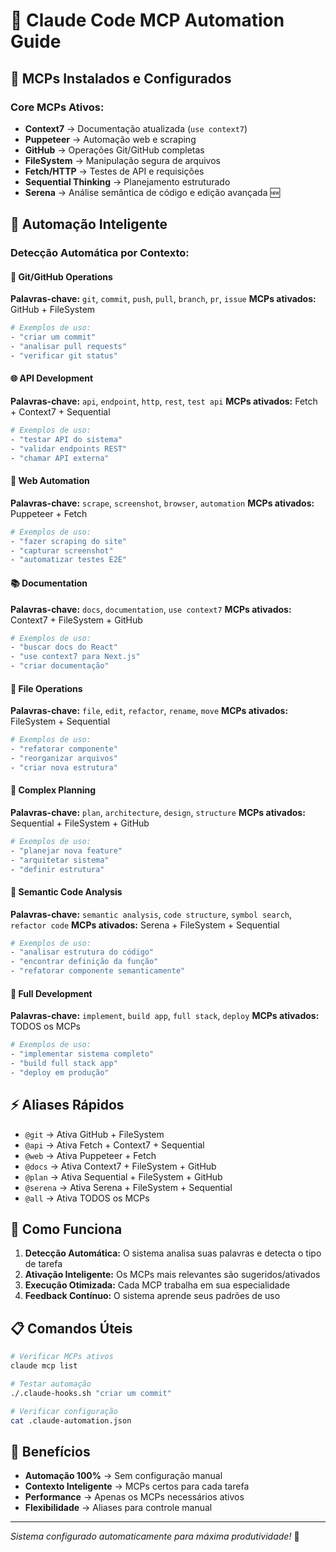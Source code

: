 # 🤖 Claude Code MCP Automation Guide

## 🎯 MCPs Instalados e Configurados

### Core MCPs Ativos:
- **Context7** → Documentação atualizada (`use context7`)
- **Puppeteer** → Automação web e scraping  
- **GitHub** → Operações Git/GitHub completas
- **FileSystem** → Manipulação segura de arquivos
- **Fetch/HTTP** → Testes de API e requisições
- **Sequential Thinking** → Planejamento estruturado
- **Serena** → Análise semântica de código e edição avançada 🆕

## 🚀 Automação Inteligente

### Detecção Automática por Contexto:

#### 🔧 **Git/GitHub Operations**
**Palavras-chave:** `git`, `commit`, `push`, `pull`, `branch`, `pr`, `issue`
**MCPs ativados:** GitHub + FileSystem
```bash
# Exemplos de uso:
- "criar um commit"
- "analisar pull requests" 
- "verificar git status"
```

#### 🌐 **API Development** 
**Palavras-chave:** `api`, `endpoint`, `http`, `rest`, `test api`
**MCPs ativados:** Fetch + Context7 + Sequential
```bash
# Exemplos de uso:
- "testar API do sistema"
- "validar endpoints REST"
- "chamar API externa"
```

#### 🤖 **Web Automation**
**Palavras-chave:** `scrape`, `screenshot`, `browser`, `automation`
**MCPs ativados:** Puppeteer + Fetch  
```bash
# Exemplos de uso:
- "fazer scraping do site"
- "capturar screenshot"
- "automatizar testes E2E"
```

#### 📚 **Documentation**
**Palavras-chave:** `docs`, `documentation`, `use context7`
**MCPs ativados:** Context7 + FileSystem + GitHub
```bash
# Exemplos de uso:
- "buscar docs do React"
- "use context7 para Next.js"
- "criar documentação"
```

#### 📁 **File Operations**
**Palavras-chave:** `file`, `edit`, `refactor`, `rename`, `move`
**MCPs ativados:** FileSystem + Sequential
```bash
# Exemplos de uso:
- "refatorar componente"
- "reorganizar arquivos"
- "criar nova estrutura"
```

#### 🎯 **Complex Planning**
**Palavras-chave:** `plan`, `architecture`, `design`, `structure`
**MCPs ativados:** Sequential + FileSystem + GitHub
```bash
# Exemplos de uso:
- "planejar nova feature"
- "arquitetar sistema"
- "definir estrutura"
```

#### 🧠 **Semantic Code Analysis**
**Palavras-chave:** `semantic analysis`, `code structure`, `symbol search`, `refactor code`
**MCPs ativados:** Serena + FileSystem + Sequential
```bash
# Exemplos de uso:
- "analisar estrutura do código"
- "encontrar definição da função"
- "refatorar componente semanticamente"
```

#### 🚀 **Full Development**
**Palavras-chave:** `implement`, `build app`, `full stack`, `deploy`
**MCPs ativados:** TODOS os MCPs
```bash
# Exemplos de uso:
- "implementar sistema completo"
- "build full stack app"
- "deploy em produção"
```

## ⚡ Aliases Rápidos

- `@git` → Ativa GitHub + FileSystem
- `@api` → Ativa Fetch + Context7 + Sequential  
- `@web` → Ativa Puppeteer + Fetch
- `@docs` → Ativa Context7 + FileSystem + GitHub
- `@plan` → Ativa Sequential + FileSystem + GitHub
- `@serena` → Ativa Serena + FileSystem + Sequential  
- `@all` → Ativa TODOS os MCPs

## 🔄 Como Funciona

1. **Detecção Automática:** O sistema analisa suas palavras e detecta o tipo de tarefa
2. **Ativação Inteligente:** Os MCPs mais relevantes são sugeridos/ativados
3. **Execução Otimizada:** Cada MCP trabalha em sua especialidade
4. **Feedback Contínuo:** O sistema aprende seus padrões de uso

## 📋 Comandos Úteis

```bash
# Verificar MCPs ativos
claude mcp list

# Testar automação  
./.claude-hooks.sh "criar um commit"

# Verificar configuração
cat .claude-automation.json
```

## 🎉 Benefícios

- **Automação 100%** → Sem configuração manual
- **Contexto Inteligente** → MCPs certos para cada tarefa  
- **Performance** → Apenas os MCPs necessários ativos
- **Flexibilidade** → Aliases para controle manual

---
*Sistema configurado automaticamente para máxima produtividade!* 🚀